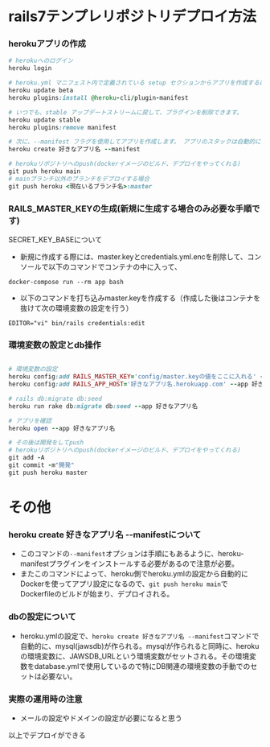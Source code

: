 # rails7テンプレリポジトリデプロイ方法
### herokuアプリの作成
```ruby
# herokuへのログイン
heroku login

# heroku.yml​ マニフェスト内で定義されている setup​ セクションからアプリを作成するには、beta​ アップデートチャネルから heroku-manifest​ プラグインをインストールしてください。
heroku update beta
heroku plugins:install @heroku-cli/plugin-manifest

# いつでも、stable アップデートストリームに戻して、プラグインを削除できます。
heroku update stable
heroku plugins:remove manifest

# 次に、--manifest​ フラグを使用してアプリを作成します。 アプリのスタックは自動的に container​ に設定されます。
heroku create 好きなアプリ名 --manifest

# herokuリポジトリへのpush(dockerイメージのビルド、デプロイをやってくれる)
git push heroku main
# mainブランチ以外のブランチをデプロイする場合
git push heroku <現在いるブランチ名>:master
```

### RAILS_MASTER_KEYの生成(新規に生成する場合のみ必要な手順です)
SECRET_KEY_BASEについて
- 新規に作成する際には、master.keyとcredentials.yml.encを削除して、コンソールで以下のコマンドでコンテナの中に入って、
```
docker-compose run --rm app bash
```
- 以下のコマンドを打ち込みmaster.keyを作成する（作成した後はコンテナを抜けて次の環境変数の設定を行う）
```
EDITOR="vi" bin/rails credentials:edit
```

### 環境変数の設定とdb操作
```ruby

# 環境変数の設定
heroku config:add RAILS_MASTER_KEY='config/master.keyの値をここに入れる' --app 好きなアプリ名
heroku config:add RAILS_APP_HOST='好きなアプリ名.herokuapp.com' --app 好きなアプリ名

# rails db:migrate db:seed
heroku run rake db:migrate db:seed --app 好きなアプリ名

# アプリを確認
heroku open --app 好きなアプリ名

# その後は開発をしてpush
# herokuリポジトリへのpush(dockerイメージのビルド、デプロイをやってくれる)
git add -A
git commit -m"開発"
git push heroku master

```

# その他

### heroku create 好きなアプリ名 --manifestについて
- このコマンドの`--manifest`オプションは手順にもあるように、heroku-manifest​ プラグインをインストールする必要があるので注意が必要。
- またこのコマンドによって、heroku側でheroku.ymlの設定から自動的にDockerを使ってアプリ設定になるので、`git push heroku main`でDockerfileのビルドが始まり、デプロイされる。

### dbの設定について
- heroku.ymlの設定で、`heroku create 好きなアプリ名 --manifest`コマンドで自動的に、mysql(jawsdb)が作られる。mysqlが作られると同時に、herokuの環境変数に、JAWSDB_URLという環境変数がセットされる。その環境変数をdatabase.ymlで使用しているので特にDB関連の環境変数の手動でのセットは必要ない。

### 実際の運用時の注意
- メールの設定やドメインの設定が必要になると思う


以上でデプロイができる
